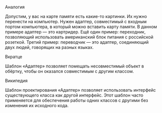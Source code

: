 Аналогия


Допустим, у вас на карте памяти есть какие-то картинки. Их нужно перенести на компьютер. Нужен адаптер, совместимый с входным портом компьютера, в который можно вставить карту памяти. В данном примере адаптер — это картридер. Ещё один пример: переходник, позволяющий использовать американский блок питания с российской розеткой. Третий пример: переводчик — это адаптер, соединяющий двух людей, говорящих на разных языках.


Вкратце


Шаблон «Адаптер» позволяет помещать несовместимый объект в обёртку, чтобы он оказался совместимым с другим классом.


Википедия


Шаблон проектирования «Адаптер» позволяет использовать интерфейс существующего класса как другой интерфейс. Этот шаблон часто применяется для обеспечения работы одних классов с другими без изменения их исходного кода.